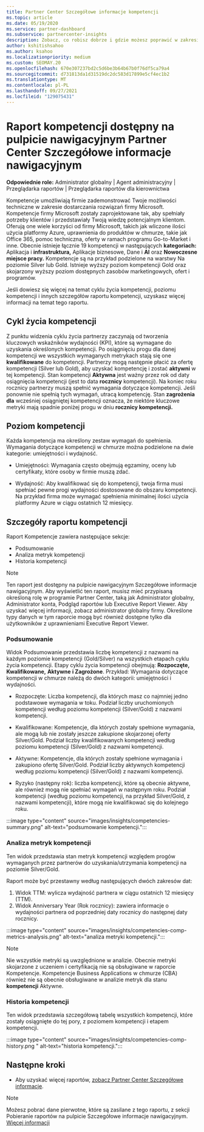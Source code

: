 ```yaml
---
title: Partner Center Szczegółowe informacje kompetencji
ms.topic: article
ms.date: 05/19/2020
ms.service: partner-dashboard
ms.subservice: partnercenter-insights
description: Zobacz, co robisz dobrze i gdzie możesz poprawić w zakresie kompetencji, poziomów kompetencji i ofert firmy Microsoft, aby ułatwić dostarczanie rozwiązań firmy Microsoft.
author: kshitishsahoo
ms.author: ksahoo
ms.localizationpriority: medium
ms.custom: SEOMAY.20
ms.openlocfilehash: 670e307237bd2c5d6be3b64b67b0f76df5ca79a4
ms.sourcegitcommit: d731813da1d31519dc2dc583d17899e5cf4ec1b2
ms.translationtype: MT
ms.contentlocale: pl-PL
ms.lasthandoff: 09/27/2021
ms.locfileid: "129075431"
---
```

# <a name="competencies-report-available-from-the-partner-center-insights-dashboard"></a>Raport kompetencji dostępny na pulpicie nawigacyjnym Partner Center Szczegółowe informacje nawigacyjnym

**Odpowiednie role:** Administrator globalny | Agent administracyjny | Przeglądarka raportów | Przeglądarka raportów dla kierownictwa

Kompetencje umożliwiają firmie zademonstrować Twoje możliwości techniczne w zakresie dostarczania rozwiązań firmy Microsoft. Kompetencje firmy Microsoft zostały zaprojektowane tak, aby spełniały potrzeby klientów i przedstawiały Twoją wiedzę potencjalnym klientom. Oferują one wiele korzyści od firmy Microsoft, takich jak wliczone ilości użycia platformy Azure, uprawnienia do produktów w chmurze, takie jak Office 365, pomoc techniczna, oferty w ramach programu Go-to-Market i inne. Obecnie istnieje łącznie 19 kompetencji w następujących **kategoriach:** Aplikacja i **infrastruktura,** Aplikacje biznesowe, Dane i **AI** oraz **Nowoczesne miejsce pracy.** Kompetencje są na przykład podzielone na warstwy Na poziomie Silver lub Gold. Istnieje wyższy poziom kompetencji Gold oraz skojarzony wyższy poziom dostępnych zasobów marketingowych, ofert i programów.  

Jeśli dowiesz się więcej na temat cyklu życia kompetencji, poziomu kompetencji i innych szczegółów raportu kompetencji, uzyskasz więcej informacji na temat tego raportu.

## <a name="competency-life-cycle"></a>Cykl życia kompetencji

Z punktu widzenia cyklu życia partnerzy zaczynają od tworzenia kluczowych wskaźników wydajności (KPI), które są wymagane do uzyskania określonych kompetencji. Po osiągnięciu progu dla danej kompetencji we wszystkich wymaganych metrykach stają się one **kwalifikowane** do kompetencji. Partnerzy mogą następnie płacić za ofertę kompetencji (Silver lub Gold), aby uzyskać kompetencję i zostać **aktywni** w tej kompetencji. Stan kompetencji **Aktywna** jest ważny przez rok od daty osiągnięcia kompetencji (jest to data **rocznicy** kompetencji). Na koniec roku rocznicy partnerzy muszą spełnić wymagania dotyczące kompetencji. Jeśli ponownie nie spełnią tych wymagań, utracą kompetencję. Stan **zagrożenia dla** wcześniej osiągniętej kompetencji oznacza, że niektóre kluczowe metryki mają spadnie poniżej progu w dniu **rocznicy kompetencji.**

## <a name="competency-attainment"></a>Poziom kompetencji

Każda kompetencja ma określony zestaw wymagań do spełnienia. Wymagania dotyczące kompetencji w chmurze można podzielone na dwie kategorie: umiejętności i wydajność.

- Umiejętności: Wymagania często obejmują egzaminy, oceny lub certyfikaty, które osoby w firmie muszą zdać.

- Wydajność: Aby kwalifikować się do kompetencji, twoja firma musi spełniać pewne progi wydajności dostosowane do obszaru kompetencji. Na przykład firma może wymagać spełnienia minimalnej ilości użycia platformy Azure w ciągu ostatnich 12 miesięcy.

## <a name="competencies-report-details"></a>Szczegóły raportu kompetencji

Raport Kompetencje zawiera następujące sekcje:

- Podsumowanie
- Analiza metryk kompetencji
- Historia kompetencji

 > [!NOTE]
 > Ten raport jest dostępny na pulpicie nawigacyjnym Szczegółowe informacje nawigacyjnym. Aby wyświetlić ten raport, musisz mieć przypisaną określoną rolę w programie Partner Center, taką jak Administrator globalny, Administrator konta, Podgląd raportów lub Executive Report Viewer. Aby uzyskać więcej informacji, zobacz administrator globalny firmy. Określone typy danych w tym raporcie mogą być również dostępne tylko dla użytkowników z uprawnieniami Executive Report Viewer.

### <a name="summary"></a>Podsumowanie

Widok Podsumowanie przedstawia liczbę kompetencji z nazwami na każdym poziomie kompetencji (Gold/Silver) na wszystkich etapach cyklu życia kompetencji. Etapy cyklu życia kompetencji obejmują: **Rozpoczęte,** **Kwalifikowane,** **Aktywne** **i Zagrożone**. Przykład: Wymagania dotyczące kompetencji w chmurze należą do dwóch kategorii: umiejętności i wydajności.

- Rozpoczęte: Liczba kompetencji, dla których masz co najmniej jedno podstawowe wymagania w toku.
Podział liczby uruchomionych kompetencji według poziomu kompetencji (Silver/Gold) z nazwami kompetencji.

- Kwalifikowane: Kompetencje, dla których zostały spełnione wymagania, ale mogą lub nie zostały jeszcze zakupione skojarzonej oferty Silver/Gold. Podział liczby kwalifikowanych kompetencji według poziomu kompetencji (Silver/Gold) z nazwami kompetencji.

- Aktywne: Kompetencje, dla których zostały spełnione wymagania i zakupiono ofertę Silver/Gold. Podział liczby aktywnych kompetencji według poziomu kompetencji (Silver/Gold) z nazwami kompetencji.

- Ryzyko (następny rok): liczba kompetencji,  które są  obecnie aktywne, ale również mogą nie spełniać wymagań w następnym roku.
Podział kompetencji (według poziomu kompetencji, na przykład Silver/Gold, z nazwami kompetencji), które mogą nie kwalifikować się do kolejnego roku.

:::image type="content" source="images/insights/competencies-summary.png" alt-text="podsumowanie kompetencji.":::

### <a name="competency-metric-analysis"></a>Analiza metryk kompetencji

Ten widok przedstawia stan metryk kompetencji względem progów wymaganych przez partnerów do uzyskania/utrzymania kompetencji na poziomie Silver/Gold. 

Raport może być przestawny według następujących dwóch zakresów dat:

1. Widok TTM: wylicza wydajność partnera w ciągu ostatnich 12 miesięcy (TTM).
2. Widok Anniversary Year (Rok rocznicy): zawiera informacje o wydajności partnera od poprzedniej daty rocznicy do następnej daty rocznicy.

:::image type="content" source="images/insights/competencies-comp-metrics-analysis.png" alt-text="analiza metryki kompetencji.":::

> [!NOTE]
 > Nie wszystkie metryki są uwzględnione w analizie. Obecnie metryki skojarzone z uczeniem i certyfikacją nie są obsługiwane w raporcie Kompetencje. Kompetencje Business Applications w chmurze (CBA) również nie są obecnie obsługiwane w analizie metryk dla stanu **kompetencji** Aktywne.

### <a name="competency-history"></a>Historia kompetencji

Ten widok przedstawia szczegółową tabelę wszystkich kompetencji, które zostały osiągnięte do tej pory, z poziomem kompetencji i etapem kompetencji.

:::image type="content" source="images/insights/competencies-comp-history.png " alt-text="historia kompetencji.":::

## <a name="next-steps"></a>Następne kroki

- Aby uzyskać więcej raportów, [zobacz Partner Center Szczegółowe informacje](partner-center-insights.md).

>[!NOTE] 
> Możesz pobrać dane pierwotne, które są zasilane z tego raportu, z sekcji Pobieranie raportów na pulpicie Szczegółowe informacje nawigacyjnym. [Więcej informacji](insights-download-reports.md) 
